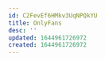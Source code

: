 ```yaml
---
id: C2FevEf6HMkv3UqNPQkYU
title: OnlyFans
desc: ''
updated: 1644961726972
created: 1644961726972
---
```



